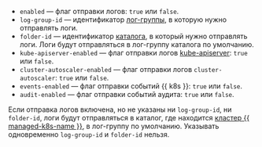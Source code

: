 * `enabled` — флаг отправки логов: `true` или `false`.
* `log-group-id` — идентификатор [лог-группы](../../logging/concepts/log-group.md), в которую нужно отправлять логи.
* `folder-id` — идентификатор [каталога](../../resource-manager/concepts/resources-hierarchy.md#folder), в который нужно отправлять логи. Логи будут отправляться в лог-группу каталога по умолчанию.
* `kube-apiserver-enabled` — флаг отправки логов [kube-apiserver](https://kubernetes.io/docs/reference/command-line-tools-reference/kube-apiserver/): `true` или `false`.
* `cluster-autoscaler-enabled` — флаг отправки логов `cluster-autoscaler`: `true` или `false`.
* `events-enabled` — флаг отправки событий {{ k8s }}: `true` или `false`.
* `audit-enabled` — флаг отправки событий аудита: `true` или `false`.

Если отправка логов включена, но не указаны ни `log-group-id`, ни `folder-id`, логи будут отправляться в каталог, где находится [кластер {{ managed-k8s-name }}](../../managed-kubernetes/concepts/index.md#kubernetes-cluster), в лог-группу по умолчанию. Указывать одновременно `log-group-id` и `folder-id` нельзя.